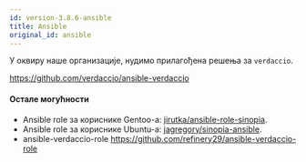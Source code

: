 ```yaml
---
id: version-3.8.6-ansible
title: Ansible
original_id: ansible
---
```

У оквиру наше организације, нудимо прилагођена решења за `verdaccio`.

<https://github.com/verdaccio/ansible-verdaccio>

#### Остале могућности

* Ansible role за кориснике Gentoo-а: [jirutka/ansible-role-sinopia](https://github.com/jirutka/ansible-role-sinopia).
* Ansible role за кориснике Ubuntu-а: [jagregory/sinopia-ansible](https://github.com/jagregory/sinopia-ansible).
* ansible-verdaccio-role <https://github.com/refinery29/ansible-verdaccio-role>